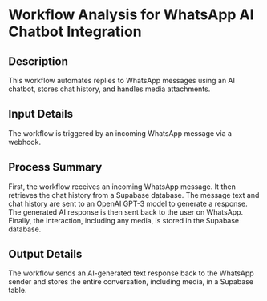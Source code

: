 # Workflow Analysis for WhatsApp AI Chatbot Integration

## Description
This workflow automates replies to WhatsApp messages using an AI chatbot, stores chat history, and handles media attachments.

## Input Details
The workflow is triggered by an incoming WhatsApp message via a webhook.

## Process Summary
First, the workflow receives an incoming WhatsApp message. It then retrieves the chat history from a Supabase database. The message text and chat history are sent to an OpenAI GPT-3 model to generate a response. The generated AI response is then sent back to the user on WhatsApp. Finally, the interaction, including any media, is stored in the Supabase database.

## Output Details
The workflow sends an AI-generated text response back to the WhatsApp sender and stores the entire conversation, including media, in a Supabase table.
